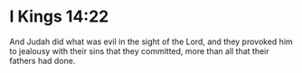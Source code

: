 # I Kings 14:22

And Judah did what was evil in the sight of the Lord, and they provoked him to jealousy with their sins that they committed, more than all that their fathers had done.
